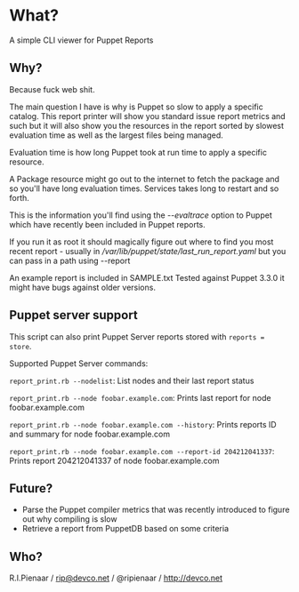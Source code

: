 What?
=====

A simple CLI viewer for Puppet Reports

Why?
----

Because fuck web shit.

The main question I have is why is Puppet so slow to apply a specific
catalog.  This report printer will show you standard issue report metrics
and such but it will also show you the resources in the report sorted
by slowest evaluation time as well as the largest files being managed.

Evaluation time is how long Puppet took at run time to apply a specific
resource.

A Package resource might go out to the internet to fetch the package and
so you'll have long evaluation times.  Services takes long to restart
and so forth.

This is the information you'll find using the _--evaltrace_ option to
Puppet which have recently been included in Puppet reports.

If you run it as root it should magically figure out where to find you
most recent report - usually in */var/lib/puppet/state/last_run_report.yaml*
but you can pass in a path using --report

An example report is included in SAMPLE.txt  Tested against Puppet 3.3.0
it might have bugs against older versions.

Puppet server support
---------------------

This script can also print Puppet Server reports stored with `reports = store`.

Supported Puppet Server commands:

`report_print.rb --nodelist`: List nodes and their last report status

`report_print.rb --node foobar.example.com`: Prints last report for
node foobar.example.com

`report_print.rb --node foobar.example.com --history`: Prints reports ID and
summary for node foobar.example.com

`report_print.rb --node foobar.example.com --report-id 204212041337`: Prints
report 204212041337 of node foobar.example.com

Future?
-------

 * Parse the Puppet compiler metrics that was recently introduced to figure
   out why compiling is slow
 * Retrieve a report from PuppetDB based on some criteria

Who?
----

R.I.Pienaar / rip@devco.net / @ripienaar / http://devco.net
